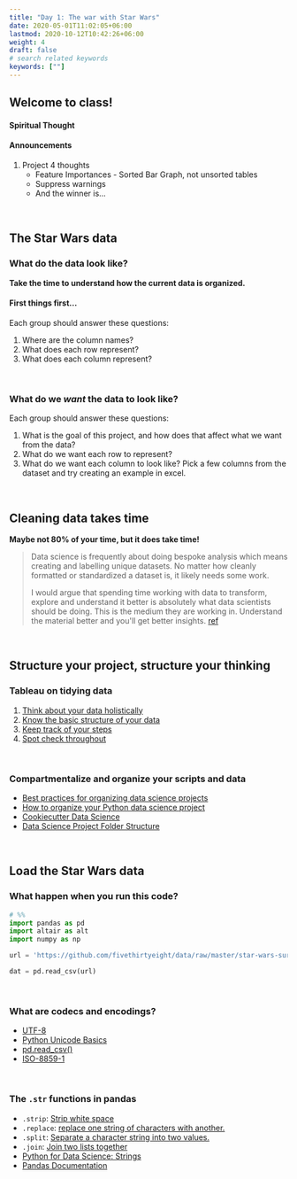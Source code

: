 ```yaml
---
title: "Day 1: The war with Star Wars"
date: 2020-05-01T11:02:05+06:00
lastmod: 2020-10-12T10:42:26+06:00
weight: 4
draft: false
# search related keywords
keywords: [""]
---
```


## Welcome to class!

#### Spiritual Thought

#### Announcements
1. Project 4 thoughts
    * Feature Importances - Sorted Bar Graph, not unsorted tables
    * Suppress warnings
    * And the winner is...


<br>

## The Star Wars data

### What do the data look like?

**Take the time to understand how the current data is organized.**

#### First things first...

Each group should answer these questions:

1. Where are the column names?
1. What does each row represent?
1. What does each column represent?

<br>

### What do we *want* the data to look like?

Each group should answer these questions:

1. What is the goal of this project, and how does that affect what we want from the data?
2. What do we want each row to represent?
3. What do we want each column to look like? Pick a few columns from the dataset and try creating an example in excel.

<!----------------------
1. We want shorter column names.
2. We want responses in the columns.
3. We need to create numeric columns out of any text/category columns.
----------------------------->

<br>

## Cleaning data takes time

**Maybe not 80% of your time, but it does take time!**

> Data science is frequently about doing bespoke analysis which means creating and labelling unique datasets. No matter how cleanly formatted or standardized a dataset is, it likely needs some work. 
>
>
>
> I would argue that spending time working with data to transform, explore and understand it better is absolutely what data scientists should be doing. This is the medium they are working in. Understand the material better and you'll get better insights. [ref](https://blog.ldodds.com/2020/01/31/do-data-scientists-spend-80-of-their-time-cleaning-data-turns-out-no/)

<br>

## Structure your project, structure your thinking

### Tableau on tidying data

1. [Think about your data holistically](https://www.tableau.com/learn/whitepapers/data-prep-best-practices#think)
2. [Know the basic structure of your data](https://www.tableau.com/learn/whitepapers/data-prep-best-practices#know)
3. [Keep track of your steps](https://www.tableau.com/learn/whitepapers/data-prep-best-practices#track)
4. [Spot check throughout](https://www.tableau.com/learn/whitepapers/data-prep-best-practices#spot)

<br>

### Compartmentalize and organize your scripts and data

- [Best practices for organizing data science projects](https://www.thinkingondata.com/how-to-organize-data-science-projects/)
- [How to organize your Python data science project](https://gist.github.com/ericmjl/27e50331f24db3e8f957d1fe7bbbe510#directory-structure)
- [Cookiecutter Data Science](https://drivendata.github.io/cookiecutter-data-science/#directory-structure)
- [Data Science Project Folder Structure](https://dzone.com/articles/data-science-project-folder-structure)
<!---- > - [BYU=I DSS](https://github.com/BYUIDSS/blank_project_repository) ----->

<br>

<!----------------------------------
### Structured Thinking

Here is how to read this graph:

- Red line in the graph shows how time to complete a project (in weeks) has come down with experience
- With in each of three blocks (< 1 year; 1 – 3 year; 3+ years), the area of color shows the factor responsible for drop in time.
- For example, during the first block, time required to complete the project comes down from 12+ weeks to 3 weeks and 75% of this drop is because of structured thinking. [ref](https://www.analyticsvidhya.com/blog/2013/06/art-structured-thinking-analyzing/)

![](https://www.analyticsvidhya.com/wp-content/uploads/2013/06/time-required-project-completion.jpg)

<br>
---------------------------------->

## Load the Star Wars data

### What happen when you run this code?
```python
# %%
import pandas as pd 
import altair as alt
import numpy as np

url = 'https://github.com/fivethirtyeight/data/raw/master/star-wars-survey/StarWars.csv'

dat = pd.read_csv(url)

```
<br>

### What are codecs and encodings?

- [UTF-8](https://en.wikipedia.org/wiki/UTF-8)
- [Python Unicode Basics](http://python-notes.curiousefficiency.org/en/latest/python3/text_file_processing.html#unicode-basics)
- [pd.read_csv()](https://pandas.pydata.org/pandas-docs/stable/reference/api/pandas.read_csv.html)
- [ISO-8859-1](https://en.wikipedia.org/wiki/ISO/IEC_8859-1)

<br>

### The `.str` functions in pandas

- `.strip`: [Strip white space](https://pandas.pydata.org/pandas-docs/stable/reference/api/pandas.Series.str.strip.html)
- `.replace`: [replace one string of characters with another.](https://pandas.pydata.org/pandas-docs/stable/reference/api/pandas.Series.str.replace.html)
- `.split`: [Separate a character string into two values.](https://pandas.pydata.org/pandas-docs/stable/reference/api/pandas.Series.str.split.html)
- `.join`: [Join two lists together](https://pandas.pydata.org/pandas-docs/stable/reference/api/pandas.Series.str.join.html#pandas.Series.str.join)
- [Python for Data Science: Strings](https://byuidatascience.github.io/python4ds/strings.html)
- [Pandas Documentation](https://pandas.pydata.org/pandas-docs/stable/reference/api/pandas.Series.str.strip.html)
